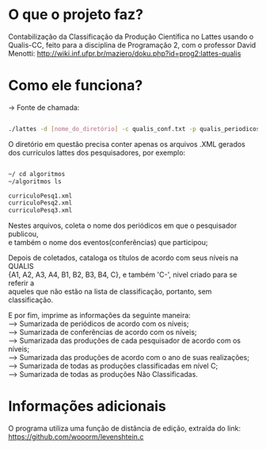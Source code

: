 # O que o projeto faz?

  Contabilização da Classificação da Produção Científica no Lattes usando o Qualis-CC,
feito para a disciplina de Programação 2, com o professor David Menotti:
http://wiki.inf.ufpr.br/maziero/doku.php?id=prog2:lattes-qualis

# Como ele funciona?

  -> Fonte de chamada:
  
  ```bash
  
  ./lattes -d [nome_do_diretório] -c qualis_conf.txt -p qualis_periodicos.txt
  
  ```
  O diretório em questão precisa conter apenas os arquivos .XML gerados dos currículos lattes 
  dos pesquisadores, por exemplo:
  
  ```bash
  
  ~/ cd algoritmos
  ~/algoritmos ls
  
  curriculoPesq1.xml
  curriculoPesq2.xml
  curriculoPesq3.xml
  
  ```  
  Nestes arquivos, coleta o nome dos periódicos em que o pesquisador publicou,  
  e também o nome dos eventos(conferências) que participou;  
    
  Depois de coletados, cataloga os títulos de acordo com seus níveis na QUALIS  
  {A1, A2, A3, A4, B1, B2, B3, B4, C}, e também 'C-', nivel criado para se referir a   
  aqueles que não estão na lista de classificação, portanto, sem classificação.  
    
  E por fim, imprime as informações da seguinte maneira:  
  --> Sumarizada de periódicos de acordo com os níveis;  
  --> Sumarizada de conferências de acordo com os níveis;  
  --> Sumarizada das produções de cada pesquisador de acordo com os níveis;  
  --> Sumarizada das produções de acordo com o ano de suas realizações;  
  --> Sumarizada de todas as produções classificadas em nível C;  
  --> Sumarizada de todas as produções Não Classificadas.  
  

# Informações adicionais

  O programa utiliza uma função de distância de edição, extraída do link:
https://github.com/wooorm/levenshtein.c
